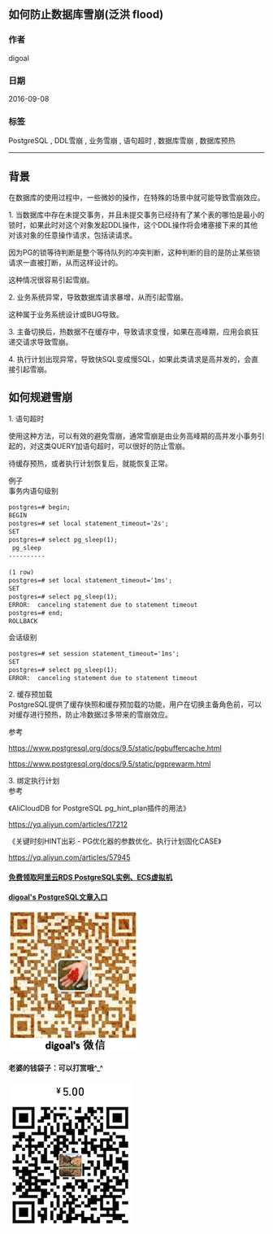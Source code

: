 ## 如何防止数据库雪崩(泛洪 flood) 
          
### 作者         
digoal          
          
### 日期        
2016-09-08      
          
### 标签        
PostgreSQL , DDL雪崩 , 业务雪崩 , 语句超时 , 数据库雪崩 , 数据库预热  
          
----      
          
## 背景  
在数据库的使用过程中，一些微妙的操作，在特殊的场景中就可能导致雪崩效应。  
  
1\. 当数据库中存在未提交事务，并且未提交事务已经持有了某个表的哪怕是最小的锁时，如果此时对这个对象发起DDL操作，这个DDL操作将会堵塞接下来的其他对该对象的任意操作请求，包括读请求。  
  
因为PG的锁等待判断是整个等待队列的冲突判断，这种判断的目的是防止某些锁请求一直被打断，从而这样设计的。  
  
这种情况很容易引起雪崩。  
  
2\. 业务系统异常，导致数据库请求暴增，从而引起雪崩。  
  
这种属于业务系统设计或BUG导致。  
  
3\. 主备切换后，热数据不在缓存中，导致请求变慢，如果在高峰期，应用会疯狂递交请求导致雪崩。  
  
4\. 执行计划出现异常，导致快SQL变成慢SQL，如果此类请求是高并发的，会直接引起雪崩。  
  
## 如何规避雪崩
1\. 语句超时  
  
使用这种方法，可以有效的避免雪崩，通常雪崩是由业务高峰期的高并发小事务引起的，对这类QUERY加语句超时，可以很好的防止雪崩。  
  
待缓存预热，或者执行计划恢复后，就能恢复正常。  
  
例子  
事务内语句级别  
```
postgres=# begin;
BEGIN
postgres=# set local statement_timeout='2s';
SET
postgres=# select pg_sleep(1);
 pg_sleep 
----------
 
(1 row)
postgres=# set local statement_timeout='1ms';
SET
postgres=# select pg_sleep(1);
ERROR:  canceling statement due to statement timeout
postgres=# end;
ROLLBACK
```
  
会话级别  
```
postgres=# set session statement_timeout='1ms';
SET
postgres=# select pg_sleep(1);
ERROR:  canceling statement due to statement timeout
```
  
2\. 缓存预加载  
PostgreSQL提供了缓存快照和缓存预加载的功能，用户在切换主备角色前，可以对缓存进行预热，防止冷数据过多带来的雪崩效应。  
    
参考  
  
https://www.postgresql.org/docs/9.5/static/pgbuffercache.html  
  
https://www.postgresql.org/docs/9.5/static/pgprewarm.html  
    
3\. 绑定执行计划  
参考    
  
《AliCloudDB for PostgreSQL pg_hint_plan插件的用法》    
  
https://yq.aliyun.com/articles/17212  
  
《关键时刻HINT出彩 - PG优化器的参数优化、执行计划固化CASE》    
  
https://yq.aliyun.com/articles/57945  
  
  
      
  
  
  
  
  
  
  
  
  
  
  
  
  
  
#### [免费领取阿里云RDS PostgreSQL实例、ECS虚拟机](https://free.aliyun.com/ "57258f76c37864c6e6d23383d05714ea")
  
  
#### [digoal's PostgreSQL文章入口](https://github.com/digoal/blog/blob/master/README.md "22709685feb7cab07d30f30387f0a9ae")
  
  
![digoal's weixin](../pic/digoal_weixin.jpg "f7ad92eeba24523fd47a6e1a0e691b59")
  
  
#### 老婆的钱袋子：可以打赏哦^_^  
![wife's weixin ds](../pic/wife_weixin_ds.jpg "acd5cce1a143ef1d6931b1956457bc9f")
  
